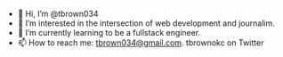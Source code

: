 - 👋 Hi, I’m @tbrown034
- 👀 I’m interested in the intersection of web development and journalim. 
- 🌱 I’m currently learning to be a fullstack engineer.
- 📫 How to reach me: tbrown034@gmail.com. tbrownokc on Twitter

<!---
tbrown034/tbrown034 is a ✨ special ✨ repository because its `README.md` (this file) appears on your GitHub profile.
You can click the Preview link to take a look at your changes.
--->
